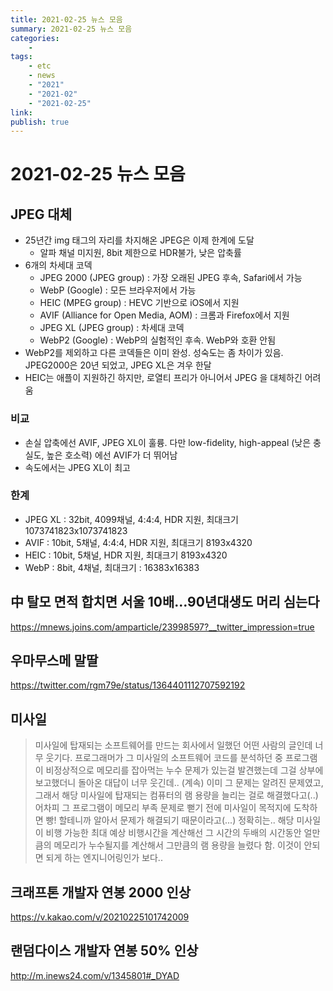 ```yaml
---
title: 2021-02-25 뉴스 모음
summary: 2021-02-25 뉴스 모음
categories:
    - 
tags:
    - etc
    - news
    - "2021"
    - "2021-02"
    - "2021-02-25"
link: 
publish: true
---
```


# 2021-02-25 뉴스 모음

## JPEG 대체

- 25년간 img 태그의 자리를 차지해온 JPEG은 이제 한계에 도달
  - 알파 채널 미지원, 8bit 제한으로 HDR불가, 낮은 압축률
- 6개의 차세대 코덱
  - JPEG 2000 (JPEG group) : 가장 오래된 JPEG 후속, Safari에서 가능
  - WebP (Google) : 모든 브라우저에서 가능
  - HEIC (MPEG group) : HEVC 기반으로 iOS에서 지원
  - AVIF (Alliance for Open Media, AOM) : 크롬과 Firefox에서 지원
  - JPEG XL (JPEG group) : 차세대 코덱
  - WebP2 (Google) : WebP의 실험적인 후속. WebP와 호환 안됨
- WebP2를 제외하고 다른 코덱들은 이미 완성. 성숙도는 좀 차이가 있음. JPEG2000은 20년 되었고, JPEG XL은 겨우 한달
- HEIC는 애플이 지원하긴 하지만, 로열티 프리가 아니어서 JPEG 을 대체하긴 어려움

### 비교

- 손실 압축에선 AVIF, JPEG XL이 훌륭. 다만 low-fidelity, high-appeal (낮은 충실도, 높은 호소력) 에선 AVIF가 더 뛰어남
- 속도에서는 JPEG XL이 최고

### 한계

- JPEG XL : 32bit, 4099채널, 4:4:4, HDR 지원, 최대크기 1073741823x1073741823
- AVIF : 10bit, 5채널, 4:4:4, HDR 지원, 최대크기 8193x4320
- HEIC : 10bit, 5채널, HDR 지원, 최대크기 8193x4320
- WebP : 8bit, 4채널, 최대크기 : 16383x16383

## 中 탈모 면적 합치면 서울 10배…90년대생도 머리 심는다

<https://mnews.joins.com/amparticle/23998597?__twitter_impression=true>

## 우마무스메 말딸

<https://twitter.com/rgm79e/status/1364401112707592192>

## 미사일

> 미사일에 탑재되는 소프트웨어를 만드는 회사에서 일했던 어떤 사람의 글인데 너무 웃기다. 프로그래머가 그 미사일의 소프트웨어 코드를 분석하던 중 프로그램이 비정상적으로 메모리를 잡아먹는 누수 문제가 있는걸 발견했는데 그걸 상부에 보고했더니 돌아온 대답이 너무 웃긴데.. (계속)
> 이미 그 문제는 알려진 문제였고, 그래서 해당 미사일에 탑재되는 컴퓨터의 램 용량을 늘리는 걸로 해결했다고(..) 어차피 그 프로그램이 메모리 부족 문제로 뻗기 전에 미사일이 목적지에 도착하면 빵! 할테니까 알아서 문제가 해결되기 때문이라고(...)
> 정확히는.. 해당 미사일이 비행 가능한 최대 예상 비행시간을 계산해선 그 시간의 두배의 시간동안 얼만큼의 메모리가 누수될지를 계산해서 그만큼의 램 용량을 늘렸다 함.
> 이것이 안되면 되게 하는 엔지니어링인가 보다..

## 크래프톤 개발자 연봉 2000 인상

<https://v.kakao.com/v/20210225101742009>

## 랜덤다이스 개발자 연봉 50% 인상

<http://m.inews24.com/v/1345801#_DYAD>
